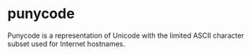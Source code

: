 # punycode
Punycode is a representation of Unicode with the limited ASCII character subset used for Internet hostnames.
